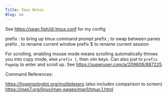 ```yaml
---
Title: Tmux Notes
Blog: no
---
```


See <https://sean.fish/d/.tmux.conf> for my config

prefix : to bring up tmux command prompt
prefix ; to swap between panes
prefix , to rename current window
prefix $ to rename current session

For scrolling, enabling mouse mode means scrolling automatically throws you into copy mode, else `prefix [`, then vim keys. Can also just to `prefix PageUp` to enter and scroll up. See <https://superuser.com/a/209608/887225>.

Command References:

<https://hyperpolyglot.org/multiplexers> (also includes comparison to screen)
<https://man7.org/linux/man-pages/man1/tmux.1.html>
